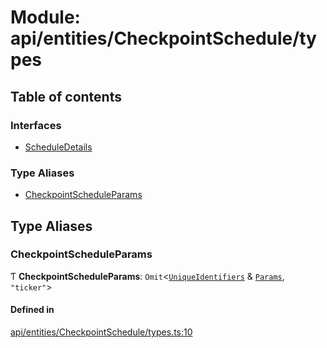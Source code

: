 # Module: api/entities/CheckpointSchedule/types

## Table of contents

### Interfaces

- [ScheduleDetails](../wiki/api.entities.CheckpointSchedule.types.ScheduleDetails)

### Type Aliases

- [CheckpointScheduleParams](../wiki/api.entities.CheckpointSchedule.types#checkpointscheduleparams)

## Type Aliases

### CheckpointScheduleParams

Ƭ **CheckpointScheduleParams**: `Omit`<[`UniqueIdentifiers`](../wiki/api.entities.CheckpointSchedule.UniqueIdentifiers) & [`Params`](../wiki/api.entities.CheckpointSchedule.Params), ``"ticker"``\>

#### Defined in

[api/entities/CheckpointSchedule/types.ts:10](https://github.com/PolymeshAssociation/polymesh-sdk/blob/31fdce23/src/api/entities/CheckpointSchedule/types.ts#L10)
